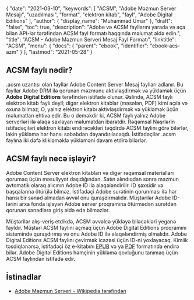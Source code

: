 {
  "date": "2021-03-10",
  "keywords": [
"ACSM",
"Adobe Məzmun Server Mesajı",
"uzadılması",
"format",
"elektron kitab",
"fayl",
"Adobe Digital Editions"
],
  "author": {
    "display_name": "Muhammad Umar"
},
  "draft": "false",
  "toc": true,
  "description": "Adobe və ACSM fayllarını yarada və aça bilən API-lər tərəfindən ACSM fayl formatı haqqında məlumat əldə edin.",
  "title": "ACSM - Adobe Məzmun Serveri Mesaj Fayl Formatı",
  "linktitle": "ACSM",
  "menu": {
    "docs": {
      "parent": "ebook",
      "identifier": "ebook-acs-azm"
}
},
  "lastmod": "2021-05-28"
}

## ACSM faylı nədir?

.acsm uzantısı olan fayllar Adobe Content Server Mesaj faylları adlanır. Bu fayllar Adobe DRM ilə qorunan məzmunu aktivləşdirmək və yükləmək üçün **Adobe Digital Editions** tərəfindən istifadə olunur. Əslində, ACSM faylı elektron kitab faylı deyil; digər elektron kitablar (məsələn, PDF) kimi açıla və oxuna bilməz; O, yalnız elektron kitabı aktivləşdirmək və yükləmək üçün məlumatları ehtiva edir. Bu o deməkdir ki, ACSM faylı yalnız Adobe serverləri ilə əlaqə saxlayan məlumatdan ibarətdir. Rəqəmsal Nəşrlərin istifadəçiləri elektron kitabı endirəcəkləri təqdirdə ACSM faylını görə bilərlər, lakin yükləmə hər hansı səbəbdən dayandırılacaqdı. İstifadəçilər .acsm faylına iki dəfə klikləməklə yükləməni davam etdirə bilərlər.

## ACSM faylı necə işləyir?

Adobe Content Server elektron kitabları və digər rəqəmsal materialları qorumaq üçün məsuliyyət daşıdığından. Satın alındıqdan sonra məzmun avtomatik olaraq alıcının Adobe ID ilə əlaqələndirilir. ID şəxsidir və başqalarına ötürülə bilməz. İstifadəçi Adobe surətinin qorunması ilə hər hansı bir sənəd almadan əvvəl onu quraşdırmalıdır. Müştərilər Adobe ID-lərini arxa fonda işləyən Adobe server proqramına ötürmədən surətdən qorunan sənədlərə giriş əldə edə bilməzlər.

Müştərilər alış-veriş etdikdə, ACSM əvvəlcə yükləyə biləcəkləri yeganə fayldır. Müştəri ACSM faylını açmaq üçün Adobe Digital Editions proqramını sistemində quraşdırmış və onu Adobe ID ilə əlaqələndirmiş olmalıdır. Adobe Digital Editions ACSM faylını çevirmək icazəsi üçün ID-ni yoxlayacaq. Kimlik təsdiqlənərsə, istifadəçi öz e-kitabını [EPUB](/ebook/epub/) və ya [PDF](/pdf/) formatında endirə bilər. Adobe Digital Editions həmçinin yükləmə qovluğunu tanımaq üçün ACSM faylından istifadə edir.

## İstinadlar

* [Adobe Məzmun Serveri - Wikipedia tərəfindən](https://en.wikipedia.org/wiki/Adobe_Content_Server)



